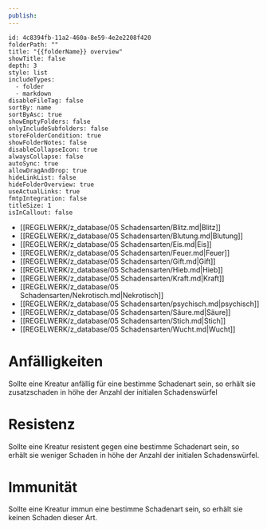 ```yaml
---
publish:
---
```


```folder-overview
id: 4c8394fb-11a2-460a-8e59-4e2e2208f420
folderPath: ""
title: "{{folderName}} overview"
showTitle: false
depth: 3
style: list
includeTypes:
  - folder
  - markdown
disableFileTag: false
sortBy: name
sortByAsc: true
showEmptyFolders: false
onlyIncludeSubfolders: false
storeFolderCondition: true
showFolderNotes: false
disableCollapseIcon: true
alwaysCollapse: false
autoSync: true
allowDragAndDrop: true
hideLinkList: false
hideFolderOverview: true
useActualLinks: true
fmtpIntegration: false
titleSize: 1
isInCallout: false
```
<span class="fv-link-list-start" id="4c8394fb-11a2-460a-8e59-4e2e2208f420"></span>
- [[REGELWERK/z_database/05 Schadensarten/Blitz.md|Blitz]]
- [[REGELWERK/z_database/05 Schadensarten/Blutung.md|Blutung]]
- [[REGELWERK/z_database/05 Schadensarten/Eis.md|Eis]]
- [[REGELWERK/z_database/05 Schadensarten/Feuer.md|Feuer]]
- [[REGELWERK/z_database/05 Schadensarten/Gift.md|Gift]]
- [[REGELWERK/z_database/05 Schadensarten/Hieb.md|Hieb]]
- [[REGELWERK/z_database/05 Schadensarten/Kraft.md|Kraft]]
- [[REGELWERK/z_database/05 Schadensarten/Nekrotisch.md|Nekrotisch]]
- [[REGELWERK/z_database/05 Schadensarten/psychisch.md|psychisch]]
- [[REGELWERK/z_database/05 Schadensarten/Säure.md|Säure]]
- [[REGELWERK/z_database/05 Schadensarten/Stich.md|Stich]]
- [[REGELWERK/z_database/05 Schadensarten/Wucht.md|Wucht]]
<span class="fv-link-list-end" id="4c8394fb-11a2-460a-8e59-4e2e2208f420"></span>
# Anfälligkeiten
Sollte eine Kreatur anfällig für eine bestimme Schadenart sein, so erhält sie zusatzschaden in höhe der Anzahl der initialen Schadenswürfel 
# Resistenz
Sollte eine Kreatur resistent gegen eine bestimme Schadenart sein, so erhält sie weniger Schaden in höhe der Anzahl der initialen Schadenswürfel. 
# Immunität 
Sollte eine Kreatur immun eine bestimme Schadenart sein, so erhält sie keinen Schaden dieser Art.
